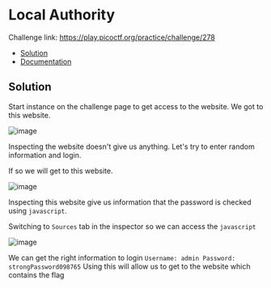 # Local Authority
Challenge link: https://play.picoctf.org/practice/challenge/278
- [Solution](#solution)
- [Documentation](#documentation)
## Solution
Start instance on the challenge page to get access to the website. We got to this website.

![image](https://github.com/user-attachments/assets/620ef8c1-1f4e-4e95-b821-b5c8d7776d41)

Inspecting the website doesn't give us anything. Let's try to enter random information and login.

If so we will get to this website.

![image](https://github.com/user-attachments/assets/1cc1c3df-be0f-489f-a5b6-f656f76957b4)

Inspecting this website give us information that the password is checked using `javascript`. 

Switching to `Sources` tab in the inspector so we can access the `javascript`

![image](https://github.com/user-attachments/assets/31202799-6831-4677-acec-0ebd51b6e5be)

We can get the right information to login
`Username: admin
Password: strongPassword098765`
Using this will allow us to get to the website which contains the flag



